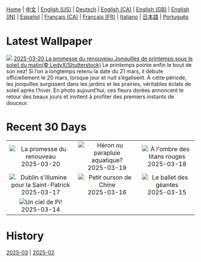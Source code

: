 [Home](../README.md) | [中文](zh-CN.md) | [English (US)](en-US.md) | [Deutsch](de-DE.md) | [English (CA)](en-CA.md) | [English (GB)](en-GB.md) | [English (IN)](en-IN.md) | [Español](es-ES.md) | [Français (CA)](fr-CA.md) | [Français (FR)](fr-FR.md) | [Italiano](it-IT.md) | [日本語](ja-JP.md) | [Português](pt-BR.md)

# Latest Wallpaper
![](https://www.bing.com/th?id=OHR.SpringDaffodils_FR-CA8935812256_UHD.jpg)
[2025-03-20 La promesse du renouveau Jonquilles de printemps sous le soleil du matin(© LedyX/Shutterstock)](https://www.bing.com/th?id=OHR.SpringDaffodils_FR-CA8935812256_UHD.jpg)
Le printemps pointe enfin le bout de son nez! Si l’on a longtemps retenu la date du 21 mars, il débute officiellement le 20 mars, lorsque jour et nuit s’égalisent. À cette période, les jonquilles surgissent dans les jardins et les prairies, véritables éclats de soleil après l’hiver. En photo aujourd’hui, ces fleurs dorées annoncent le retour des beaux jours et invitent à profiter des premiers instants de douceur.

# Recent 30 Days
|  |  |  |
|:---:|:---:|:---:|
| ![](https://www.bing.com/th?id=OHR.SpringDaffodils_FR-CA8935812256_400x240.jpg "La promesse du renouveau") 2025-03-20 | ![](https://www.bing.com/th?id=OHR.BlackHeron_FR-CA8776036113_400x240.jpg "Héron ou parapluie aquatique?") 2025-03-19 | ![](https://www.bing.com/th?id=OHR.SedonaSpring_FR-CA8595129301_400x240.jpg "À l'ombre des titans rouges") 2025-03-18 |
| ![](https://www.bing.com/th?id=OHR.BeckettBridge_FR-CA8387649691_400x240.jpg "Dublin s'illumine pour la Saint-Patrick") 2025-03-17 | ![](https://www.bing.com/th?id=OHR.PandaSnow_FR-CA8015152922_400x240.jpg "Petit ourson de Chine") 2025-03-16 | ![](https://www.bing.com/th?id=OHR.WhaleFestival_FR-CA7842917144_400x240.jpg "Le ballet des géantes") 2025-03-15 |
| ![](https://www.bing.com/th?id=OHR.BasqueDolmen_FR-CA7491741480_400x240.jpg "Un ciel de Pi!") 2025-03-14 |  |  |

# History
[2025-03](../archives/wallpaper/fr-CA/w_2025_03.md) | [2025-02](../archives/wallpaper/fr-CA/w_2025_02.md)
